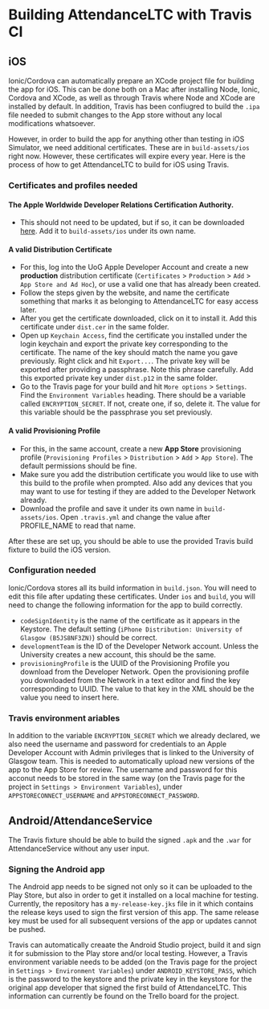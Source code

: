 Building AttendanceLTC with Travis CI
=====================================

iOS
---

Ionic/Cordova can automatically prepare an XCode project file for building the app for iOS. This can be done both on a
Mac after installing Node, Ionic, Cordova and XCode, as well as through Travis where Node and XCode are installed by
default. In addition, Travis has been confiugred to build the ``.ipa`` file needed to submit changes to the App store
without any local modifications whatsoever.

However, in order to build the app for anything other than testing in iOS Simulator, we need additional
certificates. These are in ``build-assets/ios`` right now. However, these certificates will expire every year. Here is
the process of how to get AttendanceLTC to build for iOS using Travis.

### Certificates and profiles needed

#### The Apple Worldwide Developer Relations Certification Authority.

* This should not need to be updated, but if so, it
can be downloaded [here](http://developer.apple.com/certificationauthority/AppleWWDRCA.cer). Add it to ``build-assets/ios``
under its own name.

#### A valid Distribution Certificate

* For this, log into the UoG Apple Developer Account and create a new **production** distribution certificate
(``Certificates`` > ``Production`` > ``Add`` > ``App Store and Ad Hoc``), or use a valid one that has already been created.
* Follow the steps given by the website, and name the certificate something that marks it as belonging to AttendanceLTC for
easy access later.
* After you get the certificate downloaded, click on it to install it. Add this certificate under ``dist.cer`` in the same folder. 
* Open up ``Keychain Access``, find the certificate you installed under the login keychain and export the private key corresponding
to the certificate. The name of the key should match the name you gave previously. Right click and hit ``Export...``. The private key
will be exported after providing a passphrase. Note this phrase carefully. Add this exported private key under ``dist.p12``
in the same folder.
* Go to the Travis page for your build and hit ``More options`` > ``Settings``. Find the ``Environment Variables`` heading. There
should be a variable called ``ENCRYPTION_SECRET``. If not, create one, if so, delete it. The value for this variable should be the
passphrase you set previously.

#### A valid Provisioning Profile

* For this, in the same account, create a new **App Store** provisioning profile (``Provisioning Profiles`` > ``Distribution`` >
``Add`` > ``App Store``). The default permissions should be fine.
* Make sure you add the distribution certificate you would like to use with this build to the profile when prompted. Also add
any devices that you may want to use for testing if they are added to the Developer Network already.
* Download the profile and save it under its own name in ``build-assets/ios``. Open ``.travis.yml`` and change the value after
PROFILE_NAME to read that name.

After these are set up, you should be able to use the provided Travis build fixture to build the iOS version.

### Configuration needed

Ionic/Cordova stores all its build information in ``build.json``. You will need to edit this file after updating these
certificates. Under ``ios`` and ``build``, you will need to change the following information for the app to build correctly.

* ``codeSignIdentity`` is the name of the certificate as it appears in the Keystore. The default setting
(``iPhone Distribution: University of Glasgow (B5JS8NF3ZN)``) should be correct.
* ``developmentTeam`` is the ID of the Developer Network account. Unless the University creates a new account, this
should be the same.
* ``provisioningProfile`` is the UUID of the Provisioning Profile you download from the Developer Network. Open the provisioning
profile you downloaded from the Network in a text editor and find the key corresponding to UUID. The value to that key in the
XML should be the value you need to insert here.

### Travis environment ariables

In addition to the variable ``ENCRYPTION_SECRET`` which we already declared, we also need the username and password for credentials to an Apple Developer Account with Admin privileges that is linked to the University of Glasgow team. This is needed to automatically upload new versions of the app to the App Store for review. The username and password for this acconut needs to be stored in the same way (on the Travis page for the project in ``Settings > Environment Variables``), under ``APPSTORECONNECT_USERNAME`` and ``APPSTORECONNECT_PASSWORD``.

Android/AttendanceService
-------------------------

The Travis fixture should be able to build the signed ``.apk`` and the ``.war`` for AttendanceService without any user input.

### Signing the Android app

The Android app needs to be signed not only so it can be uploaded to the Play Store, but also in order to get it installed on a local machine for testing. Currently, the repository has a ``my-release-key.jks`` file in it which contains the release keys used to sign the first version of this app. The same release key must be used for all subsequent versions of the app or updates cannot be pushed.

Travis can automatically creaate the Android Studio project, build it and sign it for submission to the Play store and/or local testing. However, a Travis environment variable needs to be added  (on the Travis page for the project in ``Settings > Environment Variables``) under ``ANDROID_KEYSTORE_PASS``, which is the password to the keystore and the private key in the keystore for the original app developer that signed the first build of AttendanceLTC. This information can currently be found on the Trello board for the project.
